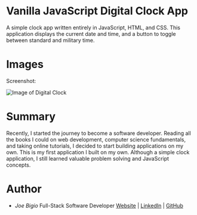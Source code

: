 # Vanilla JavaScript Digital Clock App

A simple clock app written entirely in JavaScript, HTML, and CSS. This application displays the current date and time, and a button to toggle between standard and military time.

# Images

Screenshot:

![Image of Digital Clock](https://i.postimg.cc/ryZjK9Pf/clock-bg.png)

# Summary

Recently, I started the journey to become a software developer. Reading all the books I could on web development, computer science fundamentals, and taking online tutorials, I decided to start building applications on my own. This is my first application I built on my own. Although a simple clock application, I still learned valuable problem solving and JavaScript concepts.

# Author

- _Joe Bigio_ Full-Stack Software Developer [Website](https://joebigio.netlify.app/) | [LinkedIn](https://www.linkedin.com/in/joelbigio/) | [GitHub](https://github.com/jvbigio)
